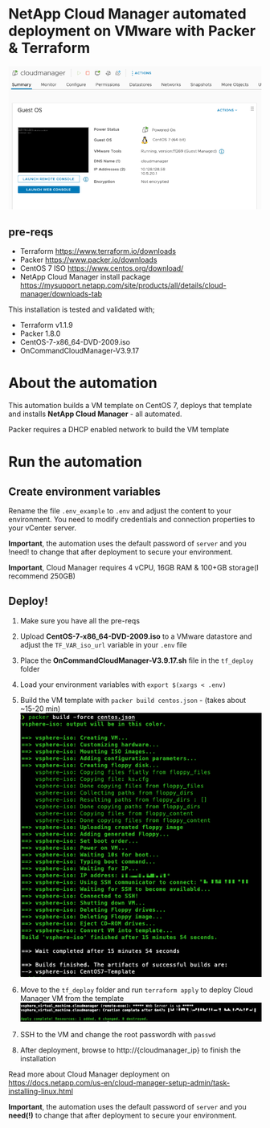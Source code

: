 # NetApp Cloud Manager automated deployment on VMware with Packer & Terraform

![Cloud Manager VM Screenshot](img/cloudmanager_vmware.png)

## pre-reqs

* Terraform https://www.terraform.io/downloads
* Packer https://www.packer.io/downloads
* CentOS 7 ISO https://www.centos.org/download/
* NetApp Cloud Manager install package https://mysupport.netapp.com/site/products/all/details/cloud-manager/downloads-tab

This installation is tested and validated with;

* Terraform v1.1.9
* Packer 1.8.0
* CentOS-7-x86_64-DVD-2009.iso
* OnCommandCloudManager-V3.9.17

# About the automation

This automation builds a VM template on CentOS 7, deploys that template and installs **NetApp Cloud Manager** - all automated.

Packer requires a DHCP enabled network to build the VM template

# Run the automation

## Create environment variables

Rename the file `.env_example` to `.env` and adjust the content to your environment. You need to modify credentials and connection properties to your vCenter server.

**Important**, the automation uses the default password of `server` and you !need! to change that after deployment to secure your environment.

**Important**, Cloud Manager requires 4 vCPU, 16GB RAM & 100+GB storage(I recommend 250GB)

## Deploy!

1. Make sure you have all the pre-reqs
2. Upload **CentOS-7-x86_64-DVD-2009.iso** to a VMware datastore and adjust the `TF_VAR_iso_url` variable in your `.env` file
3. Place the **OnCommandCloudManager-V3.9.17.sh** file in the `tf_deploy` folder
4. Load your environment variables with `export $(xargs < .env)`
5. Build the VM template with `packer build centos.json` - (takes about ~15-20 min)
![Cloud Manager Packer screenshot](img/cloudmanager_packer.png)

6. Move to the `tf_deploy` folder and run `terraform apply` to deploy Cloud Manager VM from the template
![Cloud Manager Terraform screenshot](img/cloudmanager_terraform.png)

7. SSH to the VM and change the root passwordh with `passwd`
8. After deployment, browse to http://{cloudmanager_ip} to finish the installation

Read more about Cloud Manager deployment on https://docs.netapp.com/us-en/cloud-manager-setup-admin/task-installing-linux.html

**Important**, the automation uses the default password of `server` and you **need(!)** to change that after deployment to secure your environment.